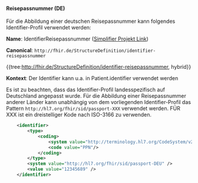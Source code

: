 #### Reisepassnummer (DE)

Für die Abbildung einer deutschen Reisepassnummer kann folgendes Identifier-Profil verwendet werden:

**Name**: IdentifierReisepassnummer ([Simplifier Projekt Link](https://simplifier.net/resolve?canonical=http://fhir.de/StructureDefinition/identifier-reisepassnummer&scope=de.basisprofil.r4@1.5.0))

**Canonical**: `http://fhir.de/StructureDefinition/identifier-reisepassnummer`

{{tree:http://fhir.de/StructureDefinition/identifier-reisepassnummer, hybrid}}

**Kontext**: Der Identifier kann u.a. in Patient.identifier verwendet werden

Es ist zu beachten, dass das Identifier-Profil landesspezifisch auf Deutschland angepasst wurde. Für die Abbildung einer Reisepassnummer anderer Länder kann unabhängig von dem vorliegenden Identifier-Profil das Pattern ```http://hl7.org/fhir/sid/passport-XXX``` verwendet werden. FÜR XXX ist ein dreistelliger Kode nach ISO-3166 zu verwenden.

```xml
    <identifier>
        <type>
            <coding>
                <system value="http://terminology.hl7.org/CodeSystem/v2-0203"/>
                <code value="PPN"/>
            </coding>
        </type>
        <system value="http://hl7.org/fhir/sid/passport-DEU" />
        <value value="12345689" />
    </identifier>
```